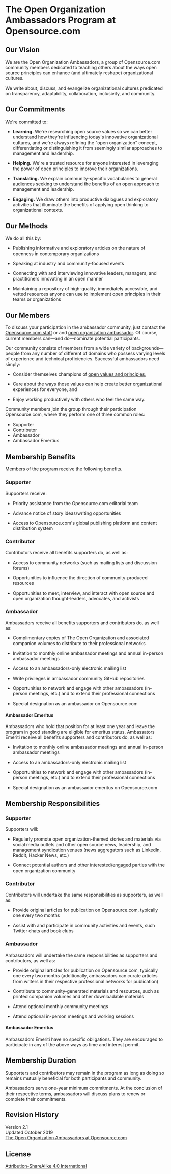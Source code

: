 # The Open Organization Ambassadors Program at Opensource.com

## Our Vision

We are the Open Organization Ambassadors, a group of Opensource.com community members dedicated to teaching others about the ways open source principles can enhance (and ultimately reshape) organizational cultures.

We write about, discuss, and evangelize organizational cultures predicated on transparency, adaptability, collaboration, inclusivity, and community.

## Our Commitments

We're committed to:

* **Learning.** We're researching open source values so we can better understand how they're influencing today's innovative organizational cultures, and we're always refining the "open organization" concept, differentiating or distinguishing it from seemingly similar approaches to management and leadership.

* **Helping.** We're a trusted resource for anyone interested in leveraging the power of open principles to improve their organizations.

* **Translating.** We explain community-specific vocabularies to general audiences seeking to understand the benefits of an open approach to management and leadership.

* **Engaging.** We draw others into productive dialogues and exploratory activities that illuminate the benefits of applying open thinking to organizational contexts.

## Our Methods

We do all this by:

* Publishing informative and exploratory articles on the nature of openness in contemporary organizations

* Speaking at industry and community-focused events

* Connecting with and interviewing innovative leaders, managers, and practitioners innovating in an open manner

* Maintaining a repository of high-quality, immediately accessible, and vetted resources anyone can use to implement open principles in their teams or organizations

## Our Members

To discuss your participation in the ambassador community, just contact the [Opensource.com staff](https://opensource.com/contact) or and [open organization ambassador](https://github.com/open-organization-ambassadors/). Of course, current members can—and do—nominate potential participants.

Our community consists of members from a wide variety of backgrounds—people from any number of different of domains who possess varying levels of experience and technical proficiencies. Successful ambassadors need simply:

* Consider themselves champions of [open values and principles](https://opensource.com/open-organization/resources/open-org-definition),

* Care about the ways those values can help create better organizational experiences for everyone, and

* Enjoy working productively with others who feel the same way.

Community members join the group through their participation Opensource.com, where they perform one of three common roles:

* Supporter
* Contributor
* Ambassador
* Ambassador Emertius

## Membership Benefits

Members of the program receive the following benefits.

### Supporter

Supporters receive:

* Priority assistance from the Opensource.com editorial team

* Advance notice of story ideas/writing opportunities

* Access to Opensource.com's global publishing platform and content distribution system

### Contributor

Contributors receive all benefits supporters do, as well as:

* Access to community networks (such as mailing lists and discussion forums)

* Opportunities to influence the direction of community-produced resources

* Opportunities to meet, interview, and interact with open source and open organization thought-leaders, advocates, and activists

### Ambassador

Ambassadors receive all benefits supporters and contributors do, as well as:

* Complimentary copies of The Open Organization and associated companion volumes to distribute to their professional networks 

* Invitation to monthly online ambassador meetings and annual in-person ambassador meetings

* Access to an ambassadors-only electronic mailing list

* Write privileges in ambassador community GitHub repositories

* Opportunities to network and engage with other ambassadors (in-person meetings, etc.) and to extend their professional connections

* Special designation as an ambassador on Opensource.com

#### Ambassador Emeritus

Ambassadors who hold that position for at least one year and leave the program in good standing are eligible for emeritus status.
Ambassators Emeriti receive all benefits supporters and contributors do, as well as:

* Invitation to monthly online ambassador meetings and annual in-person ambassador meetings

* Access to an ambassadors-only electronic mailing list

* Opportunities to network and engage with other ambassadors (in-person meetings, etc.) and to extend their professional connections

* Special designation as an ambassador emeritus on Opensource.com

## Membership Responsibilities

### Supporter

Supporters will:

* Regularly promote open organization-themed stories and materials via social media outlets and other open source news, leadership, and management syndication venues (news aggregators such as LinkedIn, Reddit, Hacker News, etc.)

* Connect potential authors and other interested/engaged parties with the open organization community

### Contributor

Contributors will undertake the same responsibilities as supporters, as well as:

* Provide original articles for publication on Opensource.com, typically one every two months

* Assist with and participate in community activities and events, such Twitter chats and book clubs

### Ambassador

Ambassadors will undertake the same responsibilities as supporters and contributors, as well as:

* Provide original articles for publication on Opensource.com, typically one every two months (additionally, ambassadors can curate articles from writers in their respective professional networks for publication)

* Contribute to community-generated materials and resources, such as printed companion volumes and other downloadable materials

* Attend optional monthly community meetings

* Attend optional in-person meetings and working sessions

#### Ambassador Emeritus

Ambassadors Emeriti have no specific obligations.
They are encouraged to participate in any of the above ways as time and interest permit.

## Membership Duration

Supporters and contributors may remain in the program as long as doing so remains mutually beneficial for both participants and community.

Ambassadors serve one-year minimum commitments. At the conclusion of their respective terms, ambassadors will discuss plans to renew or complete their commitments.

## Revision History

Version 2.1  
Updated October 2019  
[The Open Organization Ambassadors at Opensource.com](https://opensource.com/open-organization/resources/meet-ambassadors)

## License

[Attribution-ShareAlike 4.0 International](https://creativecommons.org/licenses/by-sa/4.0/)
